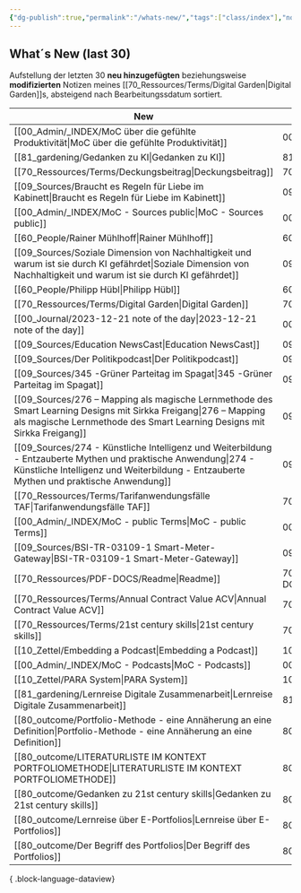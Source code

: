 ```yaml
---
{"dg-publish":true,"permalink":"/whats-new/","tags":["class/index"],"noteIcon":""}
---
```


## What´s New (last 30)
Aufstellung der letzten 30 **neu hinzugefügten** beziehungsweise **modifizierten** Notizen meines [[70_Ressources/Terms/Digital Garden\|Digital Garden]]s, absteigend nach Bearbeitungssdatum sortiert. 



| New                                                                                                                                                                                                          | Ort                    |
| ------------------------------------------------------------------------------------------------------------------------------------------------------------------------------------------------------------ | ---------------------- |
| [[00_Admin/_INDEX/MoC über die gefühlte Produktivität\|MoC über die gefühlte Produktivität]]                                                                                                              | 00_Admin/_INDEX        |
| [[81_gardening/Gedanken zu KI\|Gedanken zu KI]]                                                                                                                                                           | 81_gardening           |
| [[70_Ressources/Terms/Deckungsbeitrag\|Deckungsbeitrag]]                                                                                                                                                  | 70_Ressources/Terms    |
| [[09_Sources/Braucht es Regeln für Liebe im Kabinett\|Braucht es Regeln für Liebe im Kabinett]]                                                                                                           | 09_Sources             |
| [[00_Admin/_INDEX/MoC - Sources public\|MoC - Sources public]]                                                                                                                                            | 00_Admin/_INDEX        |
| [[60_People/Rainer Mühlhoff\|Rainer Mühlhoff]]                                                                                                                                                            | 60_People              |
| [[09_Sources/Soziale Dimension von Nachhaltigkeit und warum ist sie durch KI gefährdet\|Soziale Dimension von Nachhaltigkeit und warum ist sie durch KI gefährdet]]                                       | 09_Sources             |
| [[60_People/Philipp Hübl\|Philipp Hübl]]                                                                                                                                                                  | 60_People              |
| [[70_Ressources/Terms/Digital Garden\|Digital Garden]]                                                                                                                                                    | 70_Ressources/Terms    |
| [[00_Journal/2023-12-21 note of the day\|2023-12-21 note of the day]]                                                                                                                                     | 00_Journal             |
| [[09_Sources/Education NewsCast\|Education NewsCast]]                                                                                                                                                     | 09_Sources             |
| [[09_Sources/Der Politikpodcast\|Der Politikpodcast]]                                                                                                                                                     | 09_Sources             |
| [[09_Sources/345 -Grüner Parteitag im Spagat\|345 -Grüner Parteitag im Spagat]]                                                                                                                           | 09_Sources             |
| [[09_Sources/276 – Mapping als magische Lernmethode des Smart Learning Designs mit Sirkka Freigang\|276 – Mapping als magische Lernmethode des Smart Learning Designs mit Sirkka Freigang]]               | 09_Sources             |
| [[09_Sources/274 - Künstliche Intelligenz und Weiterbildung - Entzauberte Mythen und praktische Anwendung\|274 - Künstliche Intelligenz und Weiterbildung - Entzauberte Mythen und praktische Anwendung]] | 09_Sources             |
| [[70_Ressources/Terms/Tarifanwendungsfälle TAF\|Tarifanwendungsfälle TAF]]                                                                                                                                | 70_Ressources/Terms    |
| [[00_Admin/_INDEX/MoC - public Terms\|MoC - public Terms]]                                                                                                                                                | 00_Admin/_INDEX        |
| [[09_Sources/BSI-TR-03109-1 Smart-Meter-Gateway\|BSI-TR-03109-1 Smart-Meter-Gateway]]                                                                                                                     | 09_Sources             |
| [[70_Ressources/PDF-DOCS/Readme\|Readme]]                                                                                                                                                                 | 70_Ressources/PDF-DOCS |
| [[70_Ressources/Terms/Annual Contract Value ACV\|Annual Contract Value ACV]]                                                                                                                              | 70_Ressources/Terms    |
| [[70_Ressources/Terms/21st century skills\|21st century skills]]                                                                                                                                          | 70_Ressources/Terms    |
| [[10_Zettel/Embedding a Podcast\|Embedding a Podcast]]                                                                                                                                                    | 10_Zettel              |
| [[00_Admin/_INDEX/MoC - Podcasts\|MoC - Podcasts]]                                                                                                                                                        | 00_Admin/_INDEX        |
| [[10_Zettel/PARA System\|PARA System]]                                                                                                                                                                    | 10_Zettel              |
| [[81_gardening/Lernreise Digitale Zusammenarbeit\|Lernreise Digitale Zusammenarbeit]]                                                                                                                     | 81_gardening           |
| [[80_outcome/Portfolio-Methode - eine Annäherung an eine Definition\|Portfolio-Methode - eine Annäherung an eine Definition]]                                                                             | 80_outcome             |
| [[80_outcome/LITERATURLISTE IM KONTEXT PORTFOLIOMETHODE\|LITERATURLISTE IM KONTEXT PORTFOLIOMETHODE]]                                                                                                     | 80_outcome             |
| [[80_outcome/Gedanken zu 21st century skills\|Gedanken zu 21st century skills]]                                                                                                                           | 80_outcome             |
| [[80_outcome/Lernreise über E-Portfolios\|Lernreise über E-Portfolios]]                                                                                                                                   | 80_outcome             |
| [[80_outcome/Der Begriff des Portfolios\|Der Begriff des Portfolios]]                                                                                                                                     | 80_outcome             |

{ .block-language-dataview}


